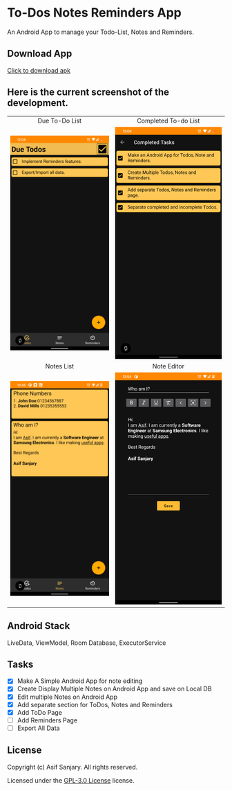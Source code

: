 # To-Dos Notes Reminders App

An Android App to manage your Todo-List, Notes and Reminders.

## Download App

[Click to download apk](https://github.com/asifsanjary/ListsNotesReminders/releases/download/v0.04/Todos.Notes.Reminders.apk)

## Here is the current screenshot of the development.

|                                                                  |                                                                 |
| :-----------------------------------------------------------------------: | :-----------------------------------------------------------------------: |
| Due To-Do List | Completed To-do List |
| ![Alt text](./AppScreenshots/todo_list_page.png "To-Do List") | ![Alt text](./AppScreenshots/completed_todo_list_page.png "Completed To-do List") |
| Notes List | Note Editor |
| ![Alt text](./AppScreenshots/note_list_page.png "Notes List") | ![Alt text](./AppScreenshots/Screenshot_20210614-005407.png "Note Editor") |

## Android Stack

LiveData, ViewModel, Room Database, ExecutorService

## Tasks

- [x] Make A Simple Android App for note editing
- [x] Create Display Multiple Notes on Android App and save on Local DB
- [x] Edit multiple Notes on Android App
- [x] Add separate section for ToDos, Notes and Reminders
- [x] Add ToDo Page
- [ ] Add Reminders Page
- [ ] Export All Data

## License

Copyright (c) Asif Sanjary. All rights reserved.

Licensed under the [GPL-3.0 License](LICENSE) license.
